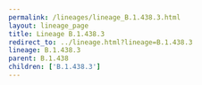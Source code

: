 ```yaml
---
permalink: /lineages/lineage_B.1.438.3.html
layout: lineage_page
title: Lineage B.1.438.3
redirect_to: ../lineage.html?lineage=B.1.438.3
lineage: B.1.438.3
parent: B.1.438
children: ['B.1.438.3']
---
```

